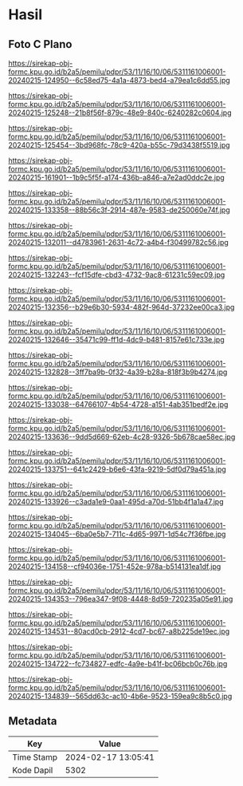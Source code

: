 # Hasil

## Foto C Plano

https://sirekap-obj-formc.kpu.go.id/b2a5/pemilu/pdpr/53/11/16/10/06/5311161006001-20240215-124950--6c58ed75-4a1a-4873-bed4-a79ea1c6dd55.jpg

https://sirekap-obj-formc.kpu.go.id/b2a5/pemilu/pdpr/53/11/16/10/06/5311161006001-20240215-125248--21b8f56f-879c-48e9-840c-6240282c0604.jpg

https://sirekap-obj-formc.kpu.go.id/b2a5/pemilu/pdpr/53/11/16/10/06/5311161006001-20240215-125454--3bd968fc-78c9-420a-b55c-79d3438f5519.jpg

https://sirekap-obj-formc.kpu.go.id/b2a5/pemilu/pdpr/53/11/16/10/06/5311161006001-20240215-161901--1b9c5f5f-a174-436b-a846-a7e2ad0ddc2e.jpg

https://sirekap-obj-formc.kpu.go.id/b2a5/pemilu/pdpr/53/11/16/10/06/5311161006001-20240215-133358--88b56c3f-2914-487e-9583-de250060e74f.jpg

https://sirekap-obj-formc.kpu.go.id/b2a5/pemilu/pdpr/53/11/16/10/06/5311161006001-20240215-132011--d4783961-2631-4c72-a4b4-f30499782c56.jpg

https://sirekap-obj-formc.kpu.go.id/b2a5/pemilu/pdpr/53/11/16/10/06/5311161006001-20240215-132243--fcf15dfe-cbd3-4732-9ac8-61231c59ec09.jpg

https://sirekap-obj-formc.kpu.go.id/b2a5/pemilu/pdpr/53/11/16/10/06/5311161006001-20240215-132356--b29e6b30-5934-482f-964d-37232ee00ca3.jpg

https://sirekap-obj-formc.kpu.go.id/b2a5/pemilu/pdpr/53/11/16/10/06/5311161006001-20240215-132646--35471c99-ff1d-4dc9-b481-8157e61c733e.jpg

https://sirekap-obj-formc.kpu.go.id/b2a5/pemilu/pdpr/53/11/16/10/06/5311161006001-20240215-132828--3ff7ba9b-0f32-4a39-b28a-818f3b9b4274.jpg

https://sirekap-obj-formc.kpu.go.id/b2a5/pemilu/pdpr/53/11/16/10/06/5311161006001-20240215-133038--64766107-4b54-4728-a151-4ab351bedf2e.jpg

https://sirekap-obj-formc.kpu.go.id/b2a5/pemilu/pdpr/53/11/16/10/06/5311161006001-20240215-133636--9dd5d669-62eb-4c28-9326-5b678cae58ec.jpg

https://sirekap-obj-formc.kpu.go.id/b2a5/pemilu/pdpr/53/11/16/10/06/5311161006001-20240215-133751--641c2429-b6e6-43fa-9219-5df0d79a451a.jpg

https://sirekap-obj-formc.kpu.go.id/b2a5/pemilu/pdpr/53/11/16/10/06/5311161006001-20240215-133926--c3ada1e9-0aa1-495d-a70d-51bb4f1a1a47.jpg

https://sirekap-obj-formc.kpu.go.id/b2a5/pemilu/pdpr/53/11/16/10/06/5311161006001-20240215-134045--6ba0e5b7-711c-4d65-9971-1d54c7f36fbe.jpg

https://sirekap-obj-formc.kpu.go.id/b2a5/pemilu/pdpr/53/11/16/10/06/5311161006001-20240215-134158--cf94036e-1751-452e-978a-b514131ea1df.jpg

https://sirekap-obj-formc.kpu.go.id/b2a5/pemilu/pdpr/53/11/16/10/06/5311161006001-20240215-134353--796ea347-9f08-4448-8d59-720235a05e91.jpg

https://sirekap-obj-formc.kpu.go.id/b2a5/pemilu/pdpr/53/11/16/10/06/5311161006001-20240215-134531--80acd0cb-2912-4cd7-bc67-a8b225de19ec.jpg

https://sirekap-obj-formc.kpu.go.id/b2a5/pemilu/pdpr/53/11/16/10/06/5311161006001-20240215-134722--fc734827-edfc-4a9e-b41f-bc06bcb0c76b.jpg

https://sirekap-obj-formc.kpu.go.id/b2a5/pemilu/pdpr/53/11/16/10/06/5311161006001-20240215-134839--565dd63c-ac10-4b6e-9523-159ea9c8b5c0.jpg


## Metadata

| Key        | Value               |
| ---------- | ------------------- |
| Time Stamp | 2024-02-17 13:05:41 |
| Kode Dapil | 5302                |



